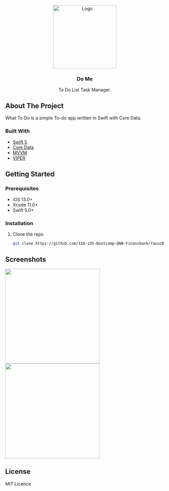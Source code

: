 <!-- PROJECT LOGO -->
<div align="center">
  <a href="https://github.com/ysbnku">
    <img src="https://user-images.githubusercontent.com/24533945/138557954-3b85e1a3-bbf3-4c74-be52-8fb0c2a94865.png" alt="Logo" width="200" height="200"></img>
  </a>

  <h3 align="center">Do Me</h3>

  <p align="center">
    To Do List Task Manager.
    <br />
</div>

<!-- ABOUT THE PROJECT -->
## About The Project

What To Do is a simple To-do app written in Swift with Core Data.

### Built With

* [Swift 5](https://swift.org/blog/swift-5-released/)
* [Core Data](https://developer.apple.com/documentation/coredata)
* [MVVM](https://en.wikipedia.org/wiki/Model–view–viewmodel)
* [VIPER](https://whatis.techtarget.com/definition/VIPER)

<!-- GETTING STARTED -->
## Getting Started

### Prerequisites

* iOS 13.0+
* Xcode 11.0+
* Swift 5.0+
### Installation

1. Clone the repo
   ```sh
   git clone https://github.com/116-iOS-Bootcamp-QNB-Finansbank/YavuzBitmez_Graduation_Project.git
   ```

<!-- Screenshots -->
## Screenshots
<img src="https://user-images.githubusercontent.com/24533945/138557640-b242185b-eb7a-4d09-a9c3-ec1426d54627.gif" width="300">     <img src="https://user-images.githubusercontent.com/24533945/138557741-4157473e-7d14-44f4-9772-8a8f024bc6fc.gif" width="300">


<!-- LICENSE -->
## License

MIT Licence
